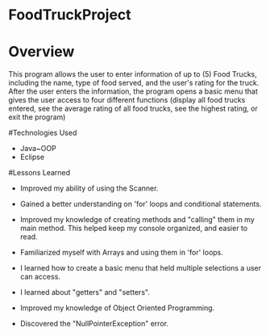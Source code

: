 # FoodTruckProject

# Overview
This program allows the user to enter information of up to (5) Food Trucks, including the name, type of food served, and the user's rating for the truck. After the user enters the information, the program opens a basic menu that gives the user access to four different functions (display all food trucks entered, see the average rating of all food trucks, see the highest rating, or exit the program) 

#Technologies Used
- Java~OOP
- Eclipse

#Lessons Learned
- Improved my ability of using the Scanner.

- Gained a better understanding on 'for' loops and conditional statements.

- Improved my knowledge of creating methods and "calling" them in my main method. This helped keep my console organized, and easier to read.

- Familiarized myself with Arrays and using them in 'for' loops.

- I learned how to create a basic menu that held multiple selections a user can access.

- I learned about "getters" and "setters".

- Improved my knowledge of Object Oriented Programming.

- Discovered the "NullPointerException" error.


